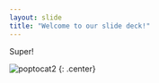 ```yaml
---
layout: slide
title: "Welcome to our slide deck!"
---
```


Super!

![poptocat2](https://octodex.github.com/images/poptocat_v2.png)
{: .center}
